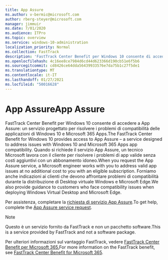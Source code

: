 ```yaml
---
title: App Assure
ms.author: v-bermic@microsoft.com
author: rberg-steyer@microsoft.com
manager: jimmuir
ms.date: 7/01/2020
ms.audience: ITPro
ms.topic: overview
ms.service: windows-10-administration
localization_priority: Normal
ms.collection: FastTrack
description: 'FastTrack Center Benefit per Windows 10 consente di accedere a App Assure: un servizio progettato per risolvere i problemi di compatibilità delle applicazioni di Windows 10 e Microsoft 365 Apps.'
ms.openlocfilehash: 4c16ee8ce7984d6cd44d623366d190cb51e6f5b6
ms.sourcegitcommit: cd8426ce64dda56439933576e7da75b1c27f5de1
ms.translationtype: MT
ms.contentlocale: it-IT
ms.lasthandoff: 01/27/2021
ms.locfileid: "50016628"
---
```

# <a name="app-assure"></a><span data-ttu-id="d806a-103">App Assure</span><span class="sxs-lookup"><span data-stu-id="d806a-103">App Assure</span></span>

<span data-ttu-id="d806a-104">FastTrack Center Benefit per Windows 10 consente di accedere a App Assure: un servizio progettato per risolvere i problemi di compatibilità delle applicazioni di Windows 10 e Microsoft 365 Apps.</span><span class="sxs-lookup"><span data-stu-id="d806a-104">The FastTrack Center Benefit for Windows 10 provides access to App Assure – a service designed to address issues with Windows 10 and Microsoft 365 Apps app compatibility.</span></span> <span data-ttu-id="d806a-105">Quando si richiede il servizio App Assure, un tecnico Microsoft lavora con il cliente per risolvere i problemi di app valide senza costi aggiuntivi con un abbonamento idoneo.</span><span class="sxs-lookup"><span data-stu-id="d806a-105">When you request the App Assure service, a Microsoft engineer works with you to address valid app issues at no additional cost to you with an eligible subscription.</span></span> <span data-ttu-id="d806a-106">Forniamo anche indicazioni ai clienti che devono affrontare problemi di compatibilità durante la distribuzione di Desktop virtuale Windows e Microsoft Edge.</span><span class="sxs-lookup"><span data-stu-id="d806a-106">We also provide guidance to customers who face compatibility issues when deploying Windows Virtual Desktop and Microsoft Edge.</span></span> 

<span data-ttu-id="d806a-107">Per assistenza, completare la [richiesta di servizio App Assure](https://go.microsoft.com/fwlink/?linkid=2022721).</span><span class="sxs-lookup"><span data-stu-id="d806a-107">To get help, complete the [App Assure service request](https://go.microsoft.com/fwlink/?linkid=2022721).</span></span>

  > [!NOTE]
> <span data-ttu-id="d806a-108">Questo è un servizio fornito da FastTrack e non un pacchetto software.</span><span class="sxs-lookup"><span data-stu-id="d806a-108">This is a service provided by FastTrack and not a software package.</span></span>

<span data-ttu-id="d806a-109">Per ulteriori informazioni sul vantaggio FastTrack, vedere [FastTrack Center Benefit per Microsoft 365.](introduction.md)</span><span class="sxs-lookup"><span data-stu-id="d806a-109">For more information on the FastTrack benefit, see [FastTrack Center Benefit for Microsoft 365](introduction.md).</span></span>